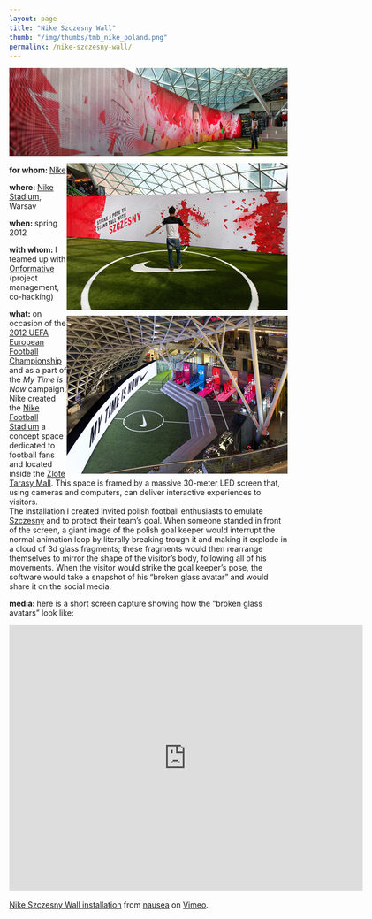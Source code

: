 ```yaml
---
layout: page
title: "Nike Szczesny Wall"
thumb: "/img/thumbs/tmb_nike_poland.png"
permalink: /nike-szczesny-wall/
---
```

<img src="/img/banners/banner19.png">
<div style="float:right; width:400px">
<img style="float:right; padding:10px 0px 0px 10px" src="/img/nike_poland_pose.png">
<img style="float:right; padding:10px 0px 0px 10px" src="/img/nike_poland_space.png">
</div>
<p><strong>for whom: </strong><a href="http://nike.com" target="new">Nike</a></p>
<p><strong>where: </strong><a href="http://nikeinc.com/news/nikes-my-time-is-now-campaign-comes-to-life-at-the-nike-football-stadium" target="new">Nike Stadium</a>, Warsav</p>
<p><strong>when: </strong>spring 2012</p>
<p><strong>with whom: </strong>I teamed up with <a href="http://onformative.com" target="new">Onformative</a> (project management, co-hacking)</p>
<p><strong>what: </strong>on occasion of the <a href="http://en.wikipedia.org/wiki/UEFA_Euro_2012" target="new">2012 UEFA European Football Championship</a> and as a part of the <i>My Time is Now</i> campaign, Nike created the <a href="http://nikeinc.com/news/nikes-my-time-is-now-campaign-comes-to-life-at-the-nike-football-stadium" target="new">Nike Football Stadium</a> a concept space dedicated to football fans and located inside the <a href="http://zlotetarasy.pl/pl/" target="new">Zlote Tarasy Mall</a>. This space is framed by a massive 30-meter LED screen that, using cameras and computers, can deliver interactive experiences to visitors.<br />
The installation I created invited polish football enthusiasts to emulate <a href="http://en.wikipedia.org/wiki/Wojciech_Szcz?sny" target="new">Szczesny</a> and to protect their team&#8217;s goal. When someone standed in front of the screen, a giant image of the polish goal keeper would interrupt the normal animation loop by literally breaking trough it and making it explode in a cloud of 3d glass fragments; these fragments would then rearrange themselves to mirror the shape of the visitor&#8217;s body, following all of his movements. When the visitor would strike the goal keeper&#8217;s pose, the software would take a snapshot of his &#8220;broken glass avatar&#8221; and would share it on the social media.</p>
<p><strong>media: </strong>here is a short screen capture showing how the &#8220;broken glass avatars&#8221; look like:</p>
<iframe src="https://player.vimeo.com/video/62234338" width="640" height="480" frameborder="0" webkitallowfullscreen mozallowfullscreen allowfullscreen></iframe>
<p><a href="https://vimeo.com/62234338">Nike Szczesny Wall installation</a> from <a href="https://vimeo.com/user614516">nausea</a> on <a href="https://vimeo.com">Vimeo</a>.</p>
